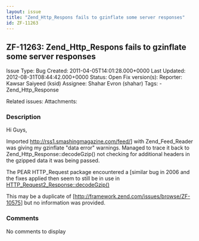 ```yaml
---
layout: issue
title: "Zend_Http_Respons fails to gzinflate some server responses"
id: ZF-11263
---
```


ZF-11263: Zend\_Http\_Respons fails to gzinflate some server responses
----------------------------------------------------------------------

 Issue Type: Bug Created: 2011-04-05T14:01:28.000+0000 Last Updated: 2012-08-31T08:44:42.000+0000 Status: Open Fix version(s): 
 Reporter:  Kawsar Saiyeed (ksid)  Assignee:  Shahar Evron (shahar)  Tags: - Zend\_Http\_Response
 
 Related issues: 
 Attachments: 
### Description

Hi Guys,

Imported [](http://pear.php.net/bugs/bug.php?id=8245)<http://rss1.smashingmagazine.com/feed/>] with Zend\_Feed\_Reader was giving my gzinflate "data error" warnings. Managed to trace it back to Zend\_Http\_Response::decodeGzip() not checking for additional headers in the gzipped data it was being passed.

The PEAR HTTP\_Request package encountered a [similar bug in 2006 and the fixes applied then seem to still be in use in [HTTP\_Request2\_Response::decodeGzip()](http://svn.php.net/viewvc/pear/packages/HTTP_Request2/trunk/Request2/Response.php?view=markup#l480)

This may be a duplicate of [<http://framework.zend.com/issues/browse/ZF-10575>] but no information was provided.

 

 

### Comments

No comments to display